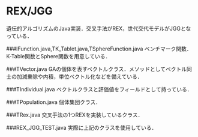 # REX/JGG
遺伝的アルゴリズムのJava実装．交叉手法がREX，世代交代モデルがJGGとなっている．

###IFunction.java,TK_Tablet.java,TSphereFunction.java
ベンチマーク関数．K-Table関数とSphere関数を用意している．

###TVector.java
GAの個体を表すベクトルクラス．メソッドとしてベクトル同士の加減乗除や内積，単位ベクトル化などを備えている．

###TIndividual.java
ベクトルクラスと評価値をフィールドとして持っている．

###TPopulation.java
個体集団クラス．

###TRex.java
交叉手法の1つREXを実装しているクラス．

###REX_JGG_TEST.java
実際に上記のクラスを使用している．

